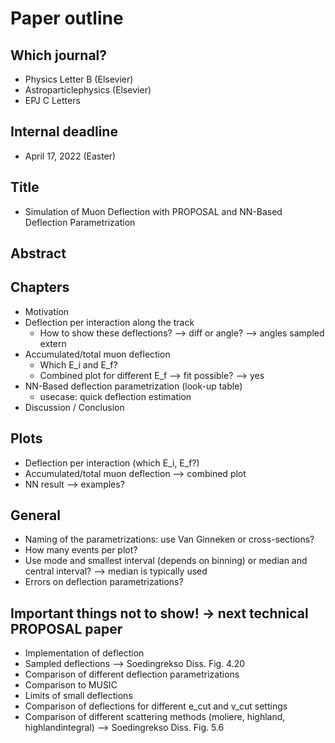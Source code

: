 # Paper outline 

## Which journal? 
- Physics Letter B (Elsevier)
- Astroparticlephysics (Elsevier)
- EPJ C Letters 

## Internal deadline
- April 17, 2022 (Easter)

## Title
- Simulation of Muon Deflection with PROPOSAL and NN-Based Deflection Parametrization 

## Abstract

## Chapters 
- Motivation
- Deflection per interaction along the track
    - How to show these deflections? --> diff or angle? --> angles sampled extern
- Accumulated/total muon deflection
    - Which E_i and E_f?
    - Combined plot for different E_f --> fit possible? --> yes
- NN-Based deflection parametrization (look-up table)
    - usecase: quick deflection estimation
- Discussion / Conclusion

## Plots
- Deflection per interaction (which E_i, E_f?)
- Accumulated/total muon deflection --> combined plot 
- NN result --> examples?


## General 
- Naming of the parametrizations: use Van Ginneken or cross-sections?
- How many events per plot?
- Use mode and smallest interval (depends on binning)  or median and central interval? --> median is typically used
- Errors on deflection parametrizations?

## Important things not to show! -> next technical PROPOSAL paper 
- Implementation of deflection
- Sampled deflections --> Soedingrekso Diss. Fig. 4.20
- Comparison of different deflection parametrizations
- Comparison to MUSIC
- Limits of small deflections
- Comparison of deflections for different e_cut and v_cut settings
- Comparison of different scattering methods (moliere, highland, highlandintegral) --> Soedingrekso Diss. Fig. 5.6
